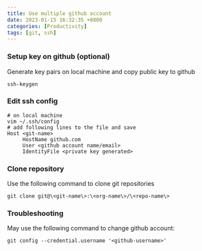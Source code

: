 ```yaml
---
title: Use multiple github account
date: 2023-01-15 16:32:35 +0800
categories: [Productivity]
tags: [git, ssh]
---
```


### Setup key on github (optional)
Generate key pairs on local machine and copy public key to github
```
ssh-keygen
```

### Edit ssh config
```
# on local machine
vim ~/.ssh/config
# add following lines to the file and save
Host <git-name> 
     HostName github.com
     User <github account name/email>
     IdentityFile <private key generated>
```

### Clone repository
Use the following command to clone git repositories
```
git clone git@\<git-name\>:\<org-name\>/\<repo-name\>
```

### Troubleshooting
May use the following command to change github account:

```
git config --credential.username '<github-username>'
```